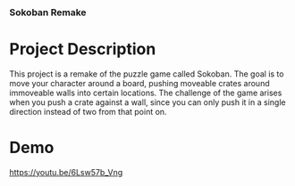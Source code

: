 ### Sokoban Remake
# Project Description
This project is a remake of the puzzle game called Sokoban. The goal is to move your character around a board, pushing moveable crates around immoveable walls into certain locations. The challenge of the game arises when you push a crate against a wall, since you can only push it in a single direction instead of two from that point on. 
# Demo
https://youtu.be/6Lsw57b_Vng 
